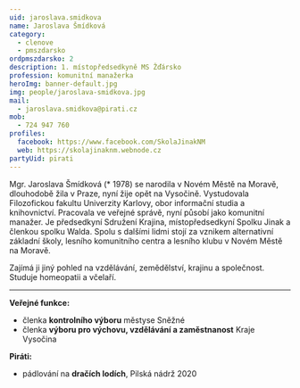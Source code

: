 ```yaml
---
uid: jaroslava.smidkova
name: Jaroslava Šmídková
category:
  - clenove
  - pmszdarsko
ordpmszdarsko: 2
description: 1. místopředsedkyně MS Žďársko
profession: komunitní manažerka
heroImg: banner-default.jpg
img: people/jaroslava-smidkova.jpg
mail:
  - jaroslava.smidkova@pirati.cz
mob:
  - 724 947 760
profiles:
  facebook: https://www.facebook.com/SkolaJinakNM
  web: https://skolajinaknm.webnode.cz
partyUid: pirati
---
```


Mgr. Jaroslava Šmídková (* 1978) se narodila v Novém Městě na Moravě, dlouhodobě žila v Praze, nyní žije opět na Vysočině. Vystudovala Filozofickou fakultu Univerzity Karlovy, obor informační studia a knihovnictví. Pracovala ve veřejné správě, nyní působí jako komunitní manažer. Je předsedkyní Sdružení Krajina, místopředsedkyní Spolku Jinak a členkou spolku Walda. Spolu s dalšími lidmi stojí za vznikem alternativní základní školy, lesního komunitního centra a lesního klubu v Novém Městě na Moravě.  

Zajímá ji jiný pohled na vzdělávání, zemědělství, krajinu a společnost. Studuje homeopatii a včelaří.

---
**Veřejné funkce:**
* členka **kontrolního výboru** městyse Sněžné
* členka **výboru pro výchovu, vzdělávání a zaměstnanost** Kraje Vysočina

**Piráti:**
* pádlování na **dračích lodích**, Pilská nádrž 2020
